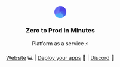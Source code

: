 <p align="center">
<svg width="32" height="32" viewBox="0 0 32 32"><defs><linearGradient x1="28.538%" y1="20.229%" x2="100%" y2="108.156%" id="logo-a"><stop stop-color="#A5B4FC" stop-opacity="0" offset="0%"></stop><stop stop-color="#A5B4FC" offset="100%"></stop></linearGradient><linearGradient x1="88.638%" y1="29.267%" x2="22.42%" y2="100%" id="logo-b"><stop stop-color="#38BDF8" stop-opacity="0" offset="0%"></stop><stop stop-color="#38BDF8" offset="100%"></stop></linearGradient></defs><rect fill="#6366F1" width="32" height="32" rx="16"></rect><path d="M18.277.16C26.035 1.267 32 7.938 32 16c0 8.837-7.163 16-16 16a15.937 15.937 0 01-10.426-3.863L18.277.161z" fill="#4F46E5"></path><path d="M7.404 2.503l18.339 26.19A15.93 15.93 0 0116 32C7.163 32 0 24.837 0 16 0 10.327 2.952 5.344 7.404 2.503z" fill="url(#logo-a)"></path><path d="M2.223 24.14L29.777 7.86A15.926 15.926 0 0132 16c0 8.837-7.163 16-16 16-5.864 0-10.991-3.154-13.777-7.86z" fill="url(#logo-b)"></path></svg> 
</p>
<h3 align="center">Zero to Prod in Minutes</h3>
<p align="center">Platform as a service ⚡</p>

<p align="center">
<a href="https://visualith.com">Website</a> 💻
|
<a href="https://app.visualith.com/signin">Deploy your apps</a> 🚀
<!-- | -->
<!-- <a href="https://hub.qovery.com">Product documentation</a> 📗
|
<a href="https://api-doc.qovery.com">API documentation</a> 📘
|
<a href="https://roadmap.qovery.com">Product roadmap</a> 🗺 -->
|
<a href="https://discord.gg/89Ac9t7U">Discord</a> 💬
<!-- |
<a href="https://discuss.qovery.com">Forum</a> 🗣
|
<a href="https://www.qovery.com/contact">Contact us</a> 🎙 -->
</p>
